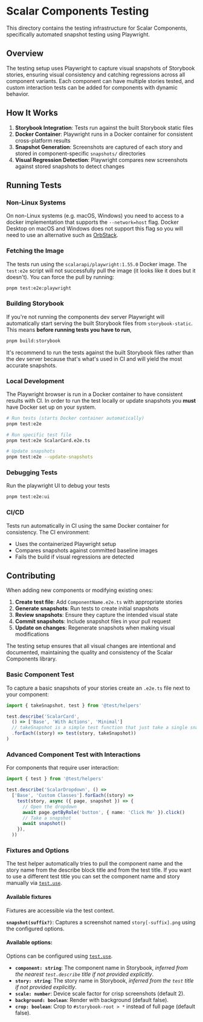 # Scalar Components Testing

This directory contains the testing infrastructure for Scalar Components, specifically automated snapshot testing using Playwright.

## Overview

The testing setup uses Playwright to capture visual snapshots of Storybook stories, ensuring visual consistency and catching regressions across all component variants. Each component can have multiple stories tested, and custom interaction tests can be added for components with dynamic behavior.

## How It Works

1. **Storybook Integration**: Tests run against the built Storybook static files
2. **Docker Container**: Playwright runs in a Docker container for consistent cross-platform results
3. **Snapshot Generation**: Screenshots are captured of each story and stored in component-specific `snapshots/` directories
4. **Visual Regression Detection**: Playwright compares new screenshots against stored snapshots to detect changes

## Running Tests

### Non-Linux Systems

On non-Linux systems (e.g. macOS, Windows) you need to access to a docker implementation that supports the `--network=host` flag. Docker Desktop on macOS and Windows does not support this flag so you will need to use an alternative such as [OrbStack](https://orbstack.dev/).

### Fetching the Image

The tests run using the `scalarapi/playwright:1.55.0` Docker image. The `test:e2e` script will not successfully pull the image (it looks like it does but it doesn't). You can force the pull by running:

```bash
pnpm test:e2e:playwright
```

### Building Storybook

If you're not running the components dev server Playwright will automatically start serving the built Storybook files from `storybook-static`. This means **before running tests you have to run**,

```bash
pnpm build:storybook
```

It's recommend to run the tests against the built Storybook files rather than the dev server because that's what's used in CI and will yield the most accurate snapshots.

### Local Development

The Playwright browser is run in a Docker container to have consistent results with CI. In order to run the test locally or update snapshots you **must** have Docker set up on your system. 

```bash
# Run tests (starts Docker container automatically)
pnpm test:e2e

# Run specific test file
pnpm test:e2e ScalarCard.e2e.ts

# Update snapshots
pnpm test:e2e --update-snapshots
```

### Debugging Tests

Run the playwright UI to debug your tests

```bash
pnpm test:e2e:ui
```

### CI/CD

Tests run automatically in CI using the same Docker container for consistency. The CI environment:
- Uses the containerized Playwright setup
- Compares snapshots against committed baseline images
- Fails the build if visual regressions are detected

## Contributing

When adding new components or modifying existing ones:

1. **Create test file**: Add `ComponentName.e2e.ts` with appropriate stories
2. **Generate snapshots**: Run tests to create initial snapshots
3. **Review snapshots**: Ensure they capture the intended visual state
4. **Commit snapshots**: Include snapshot files in your pull request
5. **Update on changes**: Regenerate snapshots when making visual modifications

The testing setup ensures that all visual changes are intentional and documented, maintaining the quality and consistency of the Scalar Components library.

### Basic Component Test

To capture a basic snapshots of your stories create an `.e2e.ts` file next to your component:

```ts
import { takeSnapshot, test } from '@test/helpers'

test.describe('ScalarCard', 
  () => ['Base', 'With Actions', 'Minimal']
  // takeSnapshot is a simple test function that just take a single snapshot
  .forEach((story) => test(story, takeSnapshot))
)
```

### Advanced Component Test with Interactions

For components that require user interaction:

```ts
import { test } from '@test/helpers'

test.describe('ScalarDropdown', () =>
  ['Base', 'Custom Classes'].forEach((story) =>
    test(story, async ({ page, snapshot }) => {
      // Open the dropdown
      await page.getByRole('button', { name: 'Click Me' }).click()
      // Take a snapshot
      await snapshot()
    }),
  ))
```

### Fixtures and Options

The test helper automatically tries to pull the component name and the story name from the describe block title and from the test title. If you want to use a different test title you can set the component name and story manually via [`test.use`](https://playwright.dev/docs/test-use-options#configuration-scopes).

#### Available fixtures

Fixtures are accessible via the test context.

**`snapshot(suffix?)`**: Captures a screenshot named `story[-suffix].png` using the configured options.

#### Available options:

Options can be configured using [`test.use`](https://playwright.dev/docs/test-use-options#configuration-scopes).


- **`component: string`**: The component name in Storybook, _inferred from the nearest `test.describe` title if not provided explicitly_.
- **`story: string`**: The story name in Storybook, _inferred from the `test` title if not provided explicitly_.
- **`scale: number`**: Device scale factor for crisp screenshots (default 2).
- **`background: boolean`**: Render with background (default false).
- **`crop: boolean`**: Crop to `#storybook-root > *` instead of full page (default false).



